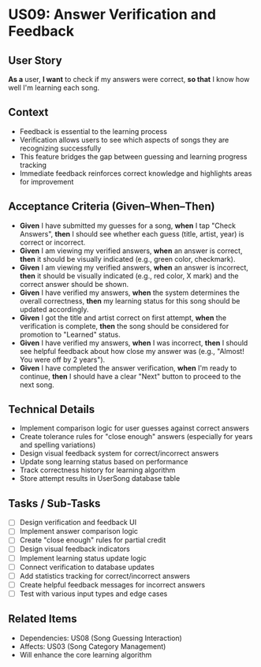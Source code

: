 # US09: Answer Verification and Feedback

## User Story
**As a** user, **I want** to check if my answers were correct, **so that** I know how well I'm learning each song.

## Context
- Feedback is essential to the learning process
- Verification allows users to see which aspects of songs they are recognizing successfully
- This feature bridges the gap between guessing and learning progress tracking
- Immediate feedback reinforces correct knowledge and highlights areas for improvement

## Acceptance Criteria (Given–When–Then)
- **Given** I have submitted my guesses for a song, **when** I tap "Check Answers", **then** I should see whether each guess (title, artist, year) is correct or incorrect.
- **Given** I am viewing my verified answers, **when** an answer is correct, **then** it should be visually indicated (e.g., green color, checkmark).
- **Given** I am viewing my verified answers, **when** an answer is incorrect, **then** it should be visually indicated (e.g., red color, X mark) and the correct answer should be shown.
- **Given** I have verified my answers, **when** the system determines the overall correctness, **then** my learning status for this song should be updated accordingly.
- **Given** I got the title and artist correct on first attempt, **when** the verification is complete, **then** the song should be considered for promotion to "Learned" status.
- **Given** I have verified my answers, **when** I was incorrect, **then** I should see helpful feedback about how close my answer was (e.g., "Almost! You were off by 2 years").
- **Given** I have completed the answer verification, **when** I'm ready to continue, **then** I should have a clear "Next" button to proceed to the next song.

## Technical Details
- Implement comparison logic for user guesses against correct answers
- Create tolerance rules for "close enough" answers (especially for years and spelling variations)
- Design visual feedback system for correct/incorrect answers
- Update song learning status based on performance
- Track correctness history for learning algorithm
- Store attempt results in UserSong database table

## Tasks / Sub-Tasks
- [ ] Design verification and feedback UI
- [ ] Implement answer comparison logic
- [ ] Create "close enough" rules for partial credit
- [ ] Design visual feedback indicators
- [ ] Implement learning status update logic
- [ ] Connect verification to database updates
- [ ] Add statistics tracking for correct/incorrect answers
- [ ] Create helpful feedback messages for incorrect answers
- [ ] Test with various input types and edge cases

## Related Items
- Dependencies: US08 (Song Guessing Interaction)
- Affects: US03 (Song Category Management)
- Will enhance the core learning algorithm
